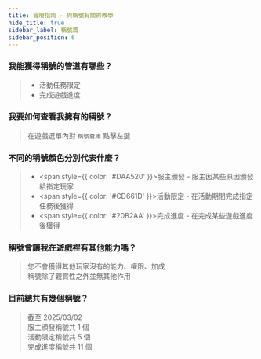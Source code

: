 ```yaml
---
title: 冒險指南 - 與稱號有關的教學
hide_title: true
sidebar_label: 稱號篇
sidebar_position: 6
---
```


### 我能獲得稱號的管道有哪些？
> - 活動任務限定
> - 完成遊戲進度

### 我要如何查看我擁有的稱號？
> 在遊戲選單內對 `稱號倉庫` 點擊左鍵

### 不同的稱號顏色分別代表什麼？
> - <span style={{ color: '#DAA520' }}>服主頒發</span> - 服主因某些原因頒發給指定玩家
> - <span style={{ color: '#CD661D' }}>活動限定</span> - 在活動期間完成指定任務後獲得
> - <span style={{ color: '#20B2AA' }}>完成進度</span> - 在完成某些遊戲進度後獲得

### 稱號會讓我在遊戲裡有其他能力嗎？
> 您不會獲得其他玩家沒有的能力、權限、加成  
> 稱號除了觀賞性之外並無其他作用

### 目前總共有幾個稱號？
> 截至 2025/03/02  
> 服主頒發稱號共 1 個  
> 活動限定稱號共 5 個  
> 完成進度稱號共 11 個